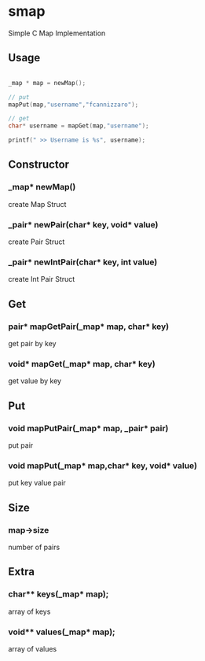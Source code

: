 # smap
Simple C Map Implementation

## Usage
```C

_map * map = newMap();

// put
mapPut(map,"username","fcannizzaro");

// get
char* username = mapGet(map,"username");

printf(" >> Username is %s", username);

```

## Constructor

### _map* newMap()
create Map Struct

### _pair* newPair(char* key, void* value)
create Pair Struct

### _pair* newIntPair(char* key, int value)
create Int Pair Struct

## Get

### pair* mapGetPair(_map* map, char\* key)
get pair by key

### void* mapGet(_map* map, char\* key)
get value by key

## Put

### void mapPutPair(_map* map, \_pair\* pair)
put pair

### void mapPut(_map* map,char\* key, void\* value)
put key value pair

## Size

### map->size
number of pairs

## Extra

### char** keys(_map* map);
array of keys

### void** values(_map* map);
array of values
